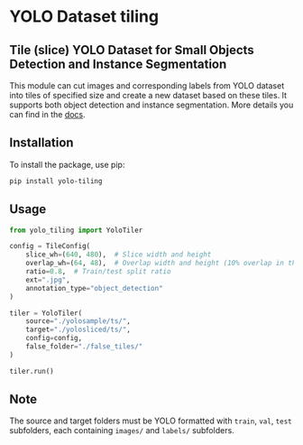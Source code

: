 # YOLO Dataset tiling 

## Tile (slice) YOLO Dataset for Small Objects Detection and Instance Segmentation

This module can cut images and corresponding labels from YOLO dataset into tiles of specified size and create a 
new dataset based on these tiles. It supports both object detection and instance segmentation. More details you can find 
in the <a href="https://supervision.roboflow.com/develop/detection/tools/inference_slicer/#supervision.detection.tools.inference_slicer.InferenceSlicer">docs</a>.

## Installation

To install the package, use pip:

```bash
pip install yolo-tiling
```

## Usage

```python
from yolo_tiling import YoloTiler

config = TileConfig(
    slice_wh=(640, 480),  # Slice width and height
    overlap_wh=(64, 48),  # Overlap width and height (10% overlap in this example)
    ratio=0.8,  # Train/test split ratio
    ext=".jpg",
    annotation_type="object_detection"
)

tiler = YoloTiler(
    source="./yolosample/ts/",
    target="./yolosliced/ts/",
    config=config,
    false_folder="./false_tiles/"
)

tiler.run()
```

## Note

The source and target folders must be YOLO formatted with `train`, `val`, `test` subfolders, each containing 
`images/` and `labels/` subfolders.
